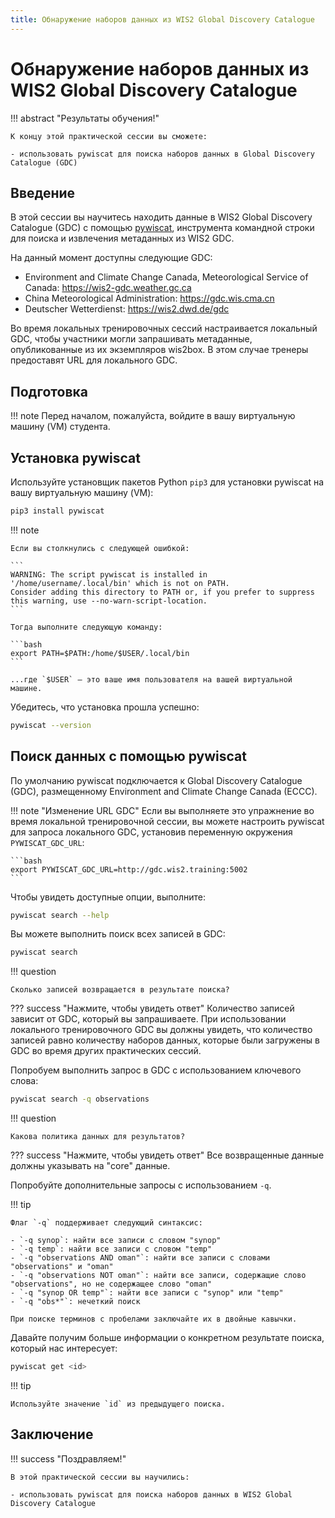 ```yaml
---
title: Обнаружение наборов данных из WIS2 Global Discovery Catalogue
---
```


# Обнаружение наборов данных из WIS2 Global Discovery Catalogue

!!! abstract "Результаты обучения!"

    К концу этой практической сессии вы сможете:

    - использовать pywiscat для поиска наборов данных в Global Discovery Catalogue (GDC)

## Введение

В этой сессии вы научитесь находить данные в WIS2 Global Discovery Catalogue (GDC) с помощью [pywiscat](https://github.com/wmo-im/pywiscat), инструмента командной строки для поиска и извлечения метаданных из WIS2 GDC.

На данный момент доступны следующие GDC:

- Environment and Climate Change Canada, Meteorological Service of Canada: <https://wis2-gdc.weather.gc.ca>
- China Meteorological Administration: <https://gdc.wis.cma.cn>
- Deutscher Wetterdienst: <https://wis2.dwd.de/gdc>

Во время локальных тренировочных сессий настраивается локальный GDC, чтобы участники могли запрашивать метаданные, опубликованные из их экземпляров wis2box. В этом случае тренеры предоставят URL для локального GDC.

## Подготовка

!!! note
    Перед началом, пожалуйста, войдите в вашу виртуальную машину (VM) студента.

## Установка pywiscat

Используйте установщик пакетов Python `pip3` для установки pywiscat на вашу виртуальную машину (VM):
```bash
pip3 install pywiscat
```

!!! note

    Если вы столкнулись с следующей ошибкой:

    ```
    WARNING: The script pywiscat is installed in '/home/username/.local/bin' which is not on PATH.
    Consider adding this directory to PATH or, if you prefer to suppress this warning, use --no-warn-script-location.
    ```

    Тогда выполните следующую команду:

    ```bash
    export PATH=$PATH:/home/$USER/.local/bin
    ```

    ...где `$USER` — это ваше имя пользователя на вашей виртуальной машине.

Убедитесь, что установка прошла успешно:

```bash
pywiscat --version
```

## Поиск данных с помощью pywiscat

По умолчанию pywiscat подключается к Global Discovery Catalogue (GDC), размещенному Environment and Climate Change Canada (ECCC).

!!! note "Изменение URL GDC"
    Если вы выполняете это упражнение во время локальной тренировочной сессии, вы можете настроить pywiscat для запроса локального GDC, установив переменную окружения `PYWISCAT_GDC_URL`:

    ```bash
    export PYWISCAT_GDC_URL=http://gdc.wis2.training:5002
    ```

Чтобы увидеть доступные опции, выполните:

```bash
pywiscat search --help
```

Вы можете выполнить поиск всех записей в GDC:

```bash
pywiscat search
```

!!! question

    Сколько записей возвращается в результате поиска?

??? success "Нажмите, чтобы увидеть ответ"
    Количество записей зависит от GDC, который вы запрашиваете. При использовании локального тренировочного GDC вы должны увидеть, что количество записей равно количеству наборов данных, которые были загружены в GDC во время других практических сессий.

Попробуем выполнить запрос в GDC с использованием ключевого слова:

```bash
pywiscat search -q observations
```

!!! question

    Какова политика данных для результатов?

??? success "Нажмите, чтобы увидеть ответ"
    Все возвращенные данные должны указывать на "core" данные.

Попробуйте дополнительные запросы с использованием `-q`.

!!! tip

    Флаг `-q` поддерживает следующий синтаксис:

    - `-q synop`: найти все записи с словом "synop"
    - `-q temp`: найти все записи с словом "temp"
    - `-q "observations AND oman"`: найти все записи с словами "observations" и "oman"
    - `-q "observations NOT oman"`: найти все записи, содержащие слово "observations", но не содержащее слово "oman"
    - `-q "synop OR temp"`: найти все записи с "synop" или "temp"
    - `-q "obs*"`: нечеткий поиск

    При поиске терминов с пробелами заключайте их в двойные кавычки.

Давайте получим больше информации о конкретном результате поиска, который нас интересует:

```bash
pywiscat get <id>
```

!!! tip

    Используйте значение `id` из предыдущего поиска.

## Заключение

!!! success "Поздравляем!"

    В этой практической сессии вы научились:

    - использовать pywiscat для поиска наборов данных в WIS2 Global Discovery Catalogue